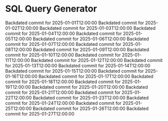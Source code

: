 # SQL Query Generator
Backdated commit for 2025-01-01T12:00:00
Backdated commit for 2025-01-02T12:00:00
Backdated commit for 2025-01-03T12:00:00
Backdated commit for 2025-01-04T12:00:00
Backdated commit for 2025-01-05T12:00:00
Backdated commit for 2025-01-06T12:00:00
Backdated commit for 2025-01-07T12:00:00
Backdated commit for 2025-01-08T12:00:00
Backdated commit for 2025-01-09T12:00:00
Backdated commit for 2025-01-10T12:00:00
Backdated commit for 2025-01-11T12:00:00
Backdated commit for 2025-01-12T12:00:00
Backdated commit for 2025-01-13T12:00:00
Backdated commit for 2025-01-14T12:00:00
Backdated commit for 2025-01-15T12:00:00
Backdated commit for 2025-01-16T12:00:00
Backdated commit for 2025-01-17T12:00:00
Backdated commit for 2025-01-18T12:00:00
Backdated commit for 2025-01-19T12:00:00
Backdated commit for 2025-01-20T12:00:00
Backdated commit for 2025-01-21T12:00:00
Backdated commit for 2025-01-22T12:00:00
Backdated commit for 2025-01-23T12:00:00
Backdated commit for 2025-01-24T12:00:00
Backdated commit for 2025-01-25T12:00:00
Backdated commit for 2025-01-26T12:00:00
Backdated commit for 2025-01-27T12:00:00
